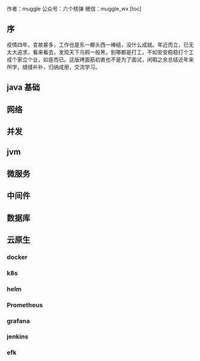 作者：muggle 公众号：六个核弹 微信：muggle_wx
[toc]

## 序

疫情四年，变故甚多，工作也是东一榔头西一棒槌，没什么成就。年近而立，已无太大追求，看来看去，发现天下乌鸦一般黑，到哪都是打工，不如安安稳稳打个工
成个家立个业，如是而已。这版烤面筋初衷也不是为了面试，闲暇之余总结近年来所学，缝缝补补，归纳成册，交流学习。

## java 基础

## 网络

## 并发

## jvm

## 微服务

## 中间件

## 数据库

## 云原生

### docker 

### k8s

### helm

### Prometheus

### grafana

### jenkins

### efk
